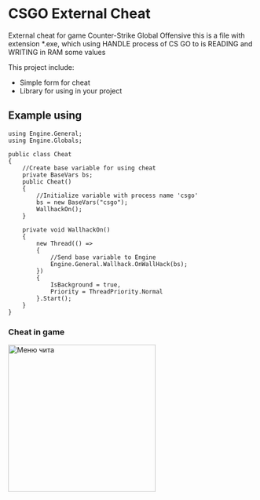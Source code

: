 # CSGO External Cheat

<p>External cheat for game Counter-Strike Global Offensive this is a file with extension *.exe, which using HANDLE process of CS GO to is READING and WRITING in RAM some values</p>

This project include:
<ul>
  <li>Simple form for cheat</li>
  <li>Library for using in your project</li>
</ul>


## Example using
```CSharp
using Engine.General;
using Engine.Globals;

public class Cheat 
{
    //Create base variable for using cheat
    private BaseVars bs;
    public Cheat()
    {
        //Initialize variable with process name 'csgo'
        bs = new BaseVars("csgo");
        WallhackOn();
    }
  
    private void WallhackOn()
    {
        new Thread(() =>
        {
            //Send base variable to Engine
            Engine.General.Wallhack.OnWallHack(bs);
        })
        {
            IsBackground = true,
            Priority = ThreadPriority.Normal
        }.Start();
    }
}
```
<h3>Cheat in game</h3>
<img src="https://user-images.githubusercontent.com/35505083/108830013-eb3e1700-75d9-11eb-9119-f4d759f0d35d.jpg" alt="Меню чита" height="300"/>

